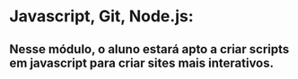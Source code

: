 # Javascript, Git, Node.js: 

## Nesse módulo, o aluno estará apto a criar scripts em javascript para criar sites mais interativos.